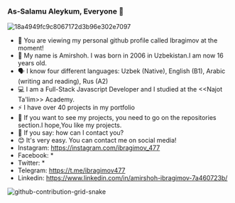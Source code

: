 ### As-Salamu Aleykum, Everyone 👋

![18a4949fc9c8067172d3b96e302e7097](https://user-images.githubusercontent.com/99003694/170985315-baea4d10-6bd9-42b3-b477-5e9ff7941eb3.gif)

- 🤝 You are viewing my personal github profile called Ibragimov at the moment! 
- 💬 My name is Amirshoh. I was born in 2006 in Uzbekistan.I am now 16 years old.
- 🗣 I know four different languages: Uzbek (Native), English (B1), Arabic (writing and reading), Rus (A2)
- 💻 I am a Full-Stack Javascript Developer and I studied at the <<Najot Ta'lim>> Academy.
- ⚡️ I have over 40 projects in my portfolio
- 👀 If you want to see my projects, you need to go on the repositories section.I hope,You like my projects.
- 🤔 If you say: how can I contact you? 
- 😊 It's very easy. You can contact me on social media!
- Instagram: https://instagram.com/ibragimov_477
- Facebook: *
- Twitter: *
- Telegram: https://t.me/ibragimov477
- Linkedin: https://www.linkedin.com/in/amirshoh-ibragimov-7a460723b/

![github-contribution-grid-snake](https://user-images.githubusercontent.com/99003694/170978780-1166c3f8-9f31-453b-96cd-a799db6fab91.svg)

